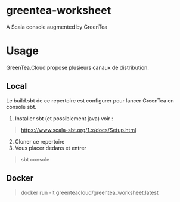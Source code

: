 # greentea-worksheet
A Scala console augmented by GreenTea

# Usage

GreenTea.Cloud propose plusieurs canaux de distribution.

## Local

Le build.sbt de ce repertoire est configurer pour lancer GreenTea en console sbt.

1. Installer sbt (et possiblement java) voir :
> https://www.scala-sbt.org/1.x/docs/Setup.html
2. Cloner ce repertoire
3. Vous placer dedans et entrer
> sbt console

## Docker

>  docker run -it greenteacloud/greentea_worksheet:latest


